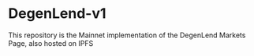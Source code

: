 # DegenLend-v1
This repository is the Mainnet implementation of the DegenLend Markets Page, also hosted on IPFS

